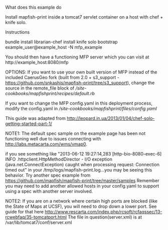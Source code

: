 What does this example do

Install mapfish-print inside a tomcat7 servlet container on a host with chef + knife solo.

Instructions

bundle install
librarian-chef install
knife solo bootstrap example_user@example_host -N mfp_example

You should then have a functioning MFP server which you can visit at
http://example_host:8080/mfp

OPTIONS:
If you want to use your own built version of MFP instead of the included CaerusGeo fork (built from 2.0  + s3_support - https://github.com/snkashis/mapfish-print/tree/s3_support), change the source in the remote_file block of
*/site-cookbooks/mapfishprint/recipes/default.rb*

If you want to change the MFP config.yaml in this deployment process, modify the config.yaml in 
*/site-cookbooks/mapfishprint/files/config.yaml*

This guide was adapted from
http://leopard.in.ua/2013/01/04/chef-solo-getting-started-part-1/

NOTE1:
The default spec sample on the example page has been not functioning well due to issues connecting with
http://labs.metacarta.com/wms/vmap0.

if you see something like
"2013-06-12 19:27:14,283 [http-bio-8080-exec-6] INFO  .httpclient.HttpMethodDirector - I/O exception (java.net.ConnectException) caught when processing request: Connection timed out"
in your /tmp/logs/mapfish-print.log...you may be seeing this behavior.
Try another spec example from https://github.com/mapfish/mapfish-print/tree/master/samples
Remember you may need to add another allowed hosts in your config.yaml to support using a spec with another server involved.

NOTE2:
If you are on a network where certain high ports are blocked (like the State of Maps at UCSF),
you will need to drop down a lower port.
See guide for that here
http://www.rescarta.com/index.php/rcsoft/rcfaqssec/13-rcwebfaq/35-tomcatport.html
The file in question(server.xml) is at /var/lib/tomcat7/conf/server.xml
